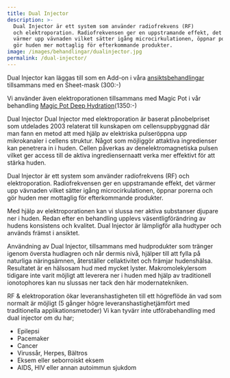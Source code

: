 ```yaml
---
title: Dual Injector
description: >-
  Dual​ ​Injector​ ​är​ ​ett system​ ​som​ ​använder​ ​radiofrekvens​ ​(RF)​
  ​och​ ​elektroporation. Radiofrekvensen​ ​ger en uppstramande effekt, det
  värmer upp vävnaden vilket sätter igång microcirkulationen, öppnar porerna och
  gör huden mer mottaglig för efterkommande produkter.
image: /images/behandlingar/dualinjector.jpg
permalink: /dual-injector/
---
```


Dual Injector kan läggas till som en Add-on i v&aring;ra [ansiktsbehandlingar](http://pipershudvard.com/ansiktsbehandlingar-cliniccare/) tillsammans med en Sheet-mask (300:-)

Vi använder även elektroporationen tillsammans med Magic Pot i v&aring;r behandling [Magic Pot Deep Hydration](http://pipershudvard.com/ansiktsbehandlingar-magic-pot/)(1350:-)

Dual​ ​Injector Dual​ ​Injector​ ​med​ ​elektroporation​ ​är​ ​baserat​ ​p&aring;​ ​nobelpriset​ ​som​ ​utdelades​ ​2003​ ​relaterat till​ ​kunskapen​ ​om​ ​cellens​ ​uppbyggnad​ ​där​ ​man​ ​fann​ ​en​ ​metod​ ​att​ ​med​ ​hjälp​ ​av​ ​elektriska pulser​ ​öppna​ ​upp​ ​mikrokanaler​ ​i​ ​cellens​ ​struktur.​ ​N&aring;got​ ​som​ ​möjliggör​ ​att​ ​aktiva ingredienser​ ​kan​ ​penetrera​ ​in​ ​i​ ​huden.​ ​Cellen​ ​p&aring;verkas​ ​av​ ​den​ ​elektromagnetiska​ ​pulsen vilket​ ​ger​ ​access​ ​till​ ​de​ ​aktiva​ ​ingredienserna​ ​att​ ​verka​ ​mer​ ​effektivt för​ ​att​ ​stärka​ ​huden.

Dual​ ​Injector​ ​är​ ​ett system​ ​som​ ​använder​ ​radiofrekvens​ ​(RF)​ ​och​ ​elektroporation. Radiofrekvensen​ ​ger en uppstramande effekt, det värmer upp vävnaden vilket sätter ig&aring;ng microcirkulationen, öppnar porerna och gör huden mer mottaglig för efterkommande produkter.

Med hjälp av elektroporationen kan vi slussa ner aktiva substanser djupare ner i huden. Redan​ ​efter​ ​en​ ​behandling​ ​upplevs​ ​väsentlig​ ​förändring​ ​av​ ​hudens​ ​konsistens​ ​och​ ​kvalitet. Dual​ ​Injector​ ​är​ ​lämplig​ ​för​ ​alla​ ​hudtyper​ ​och​ ​används​ ​främst​ ​i​ ​ansiktet.

Användning​ ​av​ ​Dual​ ​Injector,​ ​tillsammans​ ​med​ ​hudprodukter​ ​som​ ​tränger​ ​igenom​ ​översta hudlagren​ ​och​ ​n&aring;r​ ​dermis​ ​niv&aring;,​ ​hjälper​ ​till​ ​att​ ​fylla​ ​p&aring;​ ​naturliga​ ​näringsämnen,​ ​&aring;terställer cellaktivitet​ ​och​ ​främjar​ ​hudens​ ​hälsa.​ ​Resultatet​ ​är​ ​en​ ​hälsosam​ ​hud​ ​med​ ​mycket​ ​lyster. Makromolekyler​ ​som​ ​tidigare​ ​inte​ ​varit​ ​möjligt​ ​att​ ​leverera​ ​ner​ ​i​ ​huden​ ​med​ ​hjälp​ ​av traditionell​ ​ionotophores​ ​kan​ ​nu​ ​slussas​ ​ner​ ​tack​ ​den​ ​här​ ​moderna​ ​tekniken.

RF​ ​&​ ​elektroporation​ ​ökar​ ​leveranshastigheten​ ​till​ ​ett​ ​högre​ ​flöde​ ​än​ ​vad​ ​som​ ​normalt​ ​är möjligt​ ​(5​ ​g&aring;nger​ ​högre​ ​leveranshastighet​ ​jämfört​ ​med​ ​traditionella​ ​applikationsmetoder) Vi​ ​kan​ ​tyvärr inte ​utföra​ ​behandling​ ​med​ ​dual​ ​injector​ ​om​ ​du​ ​har;

* Epilepsi
* Pacemaker
* Cancer
* Viruss&aring;r,​ ​Herpes,​ ​Bältros
* Eksem​ ​eller​ ​seborroiskt​ ​eksem
* AIDS,​ ​HIV​ ​eller​ ​annan​ ​autoimmun​ ​sjukdom